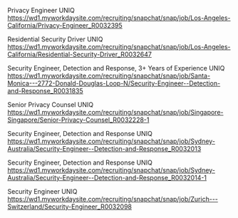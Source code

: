 Privacy Engineer UNIQ https://wd1.myworkdaysite.com/recruiting/snapchat/snap/job/Los-Angeles-California/Privacy-Engineer_R0032395

Residential Security Driver UNIQ https://wd1.myworkdaysite.com/recruiting/snapchat/snap/job/Los-Angeles-California/Residential-Security-Driver_R0032647

Security Engineer, Detection and Response, 3+ Years of Experience UNIQ https://wd1.myworkdaysite.com/recruiting/snapchat/snap/job/Santa-Monica---2772-Donald-Douglas-Loop-N/Security-Engineer--Detection-and-Response_R0031835

Senior Privacy Counsel UNIQ https://wd1.myworkdaysite.com/recruiting/snapchat/snap/job/Singapore-Singapore/Senior-Privacy-Counsel_R0032228-1

Security Engineer, Detection and Response UNIQ https://wd1.myworkdaysite.com/recruiting/snapchat/snap/job/Sydney-Australia/Security-Engineer--Detection-and-Response_R0032013

Security Engineer, Detection and Response UNIQ https://wd1.myworkdaysite.com/recruiting/snapchat/snap/job/Sydney-Australia/Security-Engineer--Detection-and-Response_R0032014-1

Security Engineer UNIQ https://wd1.myworkdaysite.com/recruiting/snapchat/snap/job/Zurich---Switzerland/Security-Engineer_R0032098

